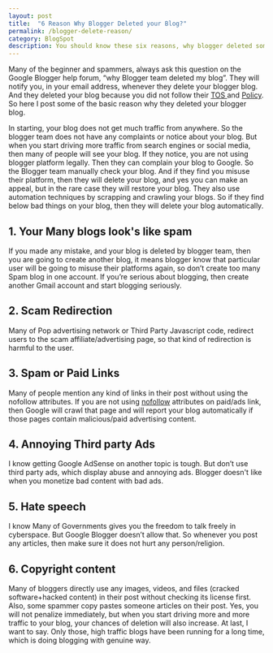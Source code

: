 ```yaml
---
layout: post
title:  "6 Reason Why Blogger Deleted your Blog?"
permalink: /blogger-delete-reason/
category: BlogSpot
description: You should know these six reasons, why blogger deleted some Blogspot blogs. So avoid these six mistakes if you're using Google Blogger platform.
---
```

Many of the beginner and spammers, always ask this question on the Google Blogger help forum, “why Blogger team deleted my blog”. They will notify you, in your email address, whenever they delete your blogger blog. And they deleted your blog because you did not follow their <a href="https://support.google.com/blogger/answer/41935?hl=en" rel="nofollow" target="_blank"> TOS </a>and <a href="http://www.blogger.com/content.g?hl=en" rel="nofollow" target="_blank">Policy</a>. So here I post some of the basic reason why they deleted your blogger blog.

In starting, your blog does not get much traffic from anywhere. So the blogger team does not have any complaints or notice about your blog. But when you start driving more traffic from search engines or social media, then many of people will see your blog. If they notice, you are not using blogger platform legally. Then they can complain your blog to Google. So the Blogger team manually check your blog. And if they find you misuse their platform, then they will delete your blog, and yes you can make an appeal, but in the rare case they will restore your blog. They also use automation techniques by scrapping and crawling your blogs. So if they find below bad things on your blog, then they will delete your blog automatically.

## 1. Your Many blogs look's like spam ##

If you made any mistake, and your blog is deleted by blogger team, then you are going to create another blog, it means blogger know that particular user will be going to misuse their platforms again, so don’t create too many Spam blog in one account. If you’re serious about blogging, then create another Gmail account and start blogging seriously.

## 2. Scam Redirection ##

Many of Pop advertising network or Third Party Javascript code, redirect users to the scam affiliate/advertising page, so that kind of redirection is harmful to the user.

## 3. Spam or Paid Links ##

Many of people mention any kind of links in their post without using the nofollow attributes. If you are not using <a href="https://support.google.com/webmasters/answer/96569?hl=en" rel="nofollow" target="_blank" >nofollow</a> attributes on paid/ads link, then Google will crawl that page and will report your blog automatically if those pages contain malicious/paid advertising content.

## 4. Annoying Third party Ads ##

I know getting Google AdSense on another topic is tough. But don’t use third party ads, which display abuse and annoying ads. Blogger doesn't like when you monetize bad content with bad ads.

## 5. Hate speech ##

I know Many of Governments gives you the freedom to talk freely in cyberspace. But Google Blogger doesn’t allow that. So whenever you post any articles, then make sure it does not hurt any person/religion.

## 6. Copyright content ##
Many of bloggers directly use any images, videos, and files (cracked software+hacked content) in their post without checking its license first. Also, some spammer copy pastes someone articles on their post. Yes, you will not penalize immediately, but when you start driving more and more traffic to your blog, your chances of deletion will also increase. At last, I want to say. Only those, high traffic blogs have been running for a long time, which is doing blogging with genuine way.
